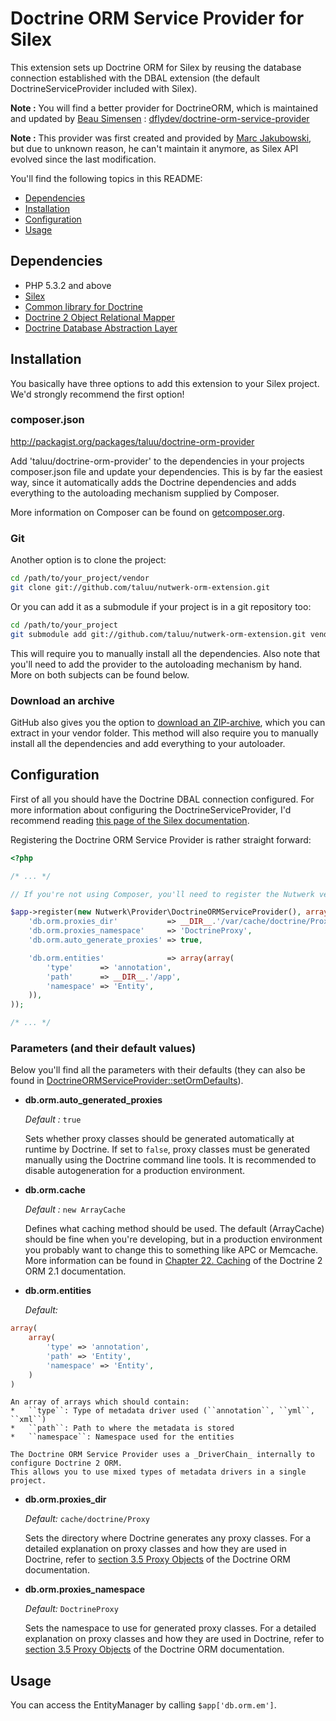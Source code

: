 # Doctrine ORM Service Provider for Silex
This extension sets up Doctrine ORM for Silex by reusing the database connection established with the DBAL extension (the default DoctrineServiceProvider included with Silex).

**Note :** You will find a better provider for DoctrineORM, which is maintained and updated by [Beau Simensen](https://github.com/simensen) : [dflydev/doctrine-orm-service-provider](https://github.com/dflydev/dflydev-doctrine-orm-service-provider)

**Note :** This provider was first created and provided by [Marc Jakubowski](https://github.com/mjakubowski/nutwerk-orm-extension/), but due to unknown reason, he can't maintain it anymore, as Silex API evolved since the last modification.

You'll find the following topics in this README:
*   [Dependencies](#dependencies)
*   [Installation](#installation)
*   [Configuration](#configuration)
*   [Usage](#usage)

## Dependencies
*   PHP 5.3.2 and above
*   [Silex](http://silex.sensiolabs.org/)
*   [Common library for Doctrine](https://github.com/doctrine/common)
*   [Doctrine 2 Object Relational Mapper](https://github.com/doctrine/doctrine2)
*   [Doctrine Database Abstraction Layer](https://github.com/doctrine/dbal)

## Installation
You basically have three options to add this extension to your Silex project. We'd strongly recommend the first option!

### composer.json
http://packagist.org/packages/taluu/doctrine-orm-provider

Add 'taluu/doctrine-orm-provider' to the dependencies in your projects composer.json file and update your dependencies.
This is by far the easiest way, since it automatically adds the Doctrine dependencies and adds everything to the autoloading mechanism supplied by Composer.

More information on Composer can be found on [getcomposer.org](http://getcomposer.org/).

### Git
Another option is to clone the project:

```bash
cd /path/to/your_project/vendor
git clone git://github.com/taluu/nutwerk-orm-extension.git
```

Or you can add it as a submodule if your project is in a git repository too:

```bash
cd /path/to/your_project
git submodule add git://github.com/taluu/nutwerk-orm-extension.git vendor/nutwerk-orm-extension
```

This will require you to manually install all the dependencies. Also note that you'll need to add the provider to the autoloading mechanism by hand. More on both subjects can be found below.

### Download an archive
GitHub also gives you the option to [download an ZIP-archive](https://github.com/taluu/nutwerk-orm-extension/zipball/master), which you can extract in your vendor folder. This method will also require you to manually install all the dependencies and add everything to your autoloader.

## Configuration
First of all you should have the Doctrine DBAL connection configured. For more information about configuring the DoctrineServiceProvider, I'd recommend reading [this page of the Silex documentation](http://silex.sensiolabs.org/doc/providers/doctrine.html).

Registering the Doctrine ORM Service Provider is rather straight forward:

```php
<?php

/* ... */

// If you're not using Composer, you'll need to register the Nutwerk vendor to wherever you downloaded the library

$app->register(new Nutwerk\Provider\DoctrineORMServiceProvider(), array(
    'db.orm.proxies_dir'           => __DIR__.'/var/cache/doctrine/Proxy',
    'db.orm.proxies_namespace'     => 'DoctrineProxy',
    'db.orm.auto_generate_proxies' => true,

    'db.orm.entities'              => array(array(
        'type'      => 'annotation',
        'path'      => __DIR__.'/app',
        'namespace' => 'Entity',
    )),
));

/* ... */

```

### Parameters (and their default values)
Below you'll find all the parameters with their defaults (they can also be found in [DoctrineORMServiceProvider::setOrmDefaults](https://github.com/taluu/nutwerk-orm-extension/blob/master/lib/Nutwerk/Provider/DoctrineORMServiceProvider.php#L48-68)).

*   __db.orm.auto_generated_proxies__
    
    _Default :_ ``true``
    
    Sets whether proxy classes should be generated automatically at runtime by Doctrine.
    If set to ``false``, proxy classes must be generated manually using the Doctrine command line tools.
    It is recommended to disable autogeneration for a production environment.

*   __db.orm.cache__

    _Default :_ ``new ArrayCache``

    Defines what caching method should be used. The default (ArrayCache) should be fine when you're developing, but in a production environment you probably want to change this to something like APC or Memcache.
    More information can be found in [Chapter 22. Caching](http://docs.doctrine-project.org/projects/doctrine-orm/en/2.1/reference/caching.html "Doctrine 2 ORM 2.1 Documentation") of the Doctrine 2 ORM 2.1 documentation.

*   __db.orm.entities__

    _Default:_
```php
array(
    array(
        'type' => 'annotation',
        'path' => 'Entity',
        'namespace' => 'Entity',
    )
)
```

    An array of arrays which should contain:
    *   ``type``: Type of metadata driver used (``annotation``, ``yml``, ``xml``)
    *   ``path``: Path to where the metadata is stored
    *   ``namespace``: Namespace used for the entities

    The Doctrine ORM Service Provider uses a _DriverChain_ internally to configure Doctrine 2 ORM.
    This allows you to use mixed types of metadata drivers in a single project.

*   __db.orm.proxies_dir__

    _Default:_ ``cache/doctrine/Proxy``

    Sets the directory where Doctrine generates any proxy classes.
    For a detailed explanation on proxy classes and how they are used in Doctrine, refer to [section 3.5 Proxy Objects](http://docs.doctrine-project.org/projects/doctrine-orm/en/2.1/reference/configuration.html#proxy-objects) of the Doctrine ORM documentation.

*   __db.orm.proxies_namespace__

    _Default:_ ``DoctrineProxy``

    Sets the namespace to use for generated proxy classes.
    For a detailed explanation on proxy classes and how they are used in Doctrine, refer to [section 3.5 Proxy Objects](http://docs.doctrine-project.org/projects/doctrine-orm/en/2.1/reference/configuration.html#proxy-objects) of the Doctrine ORM documentation.


## Usage
You can access the EntityManager by calling ``$app['db.orm.em']``.
